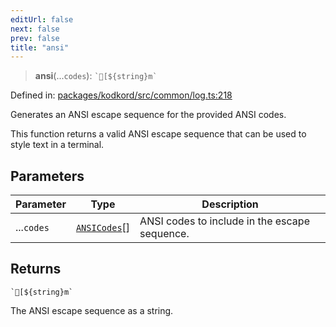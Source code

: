 ```yaml
---
editUrl: false
next: false
prev: false
title: "ansi"
---
```


> **ansi**(...`codes`): `` `[${string}m` ``

Defined in: [packages/kodkord/src/common/log.ts:218](https://github.com/KodekoStudios/Kodkord/blob/dc3759533552e18eb6881d3858a982430eda469c/packages/kodkord/src/common/log.ts#L218)

Generates an ANSI escape sequence for the provided ANSI codes.

This function returns a valid ANSI escape sequence that can be used
to style text in a terminal.

## Parameters

| Parameter | Type | Description |
| ------ | ------ | ------ |
| ...`codes` | [`ANSICodes`](/api/kodkord/enumerations/ansicodes/)[] | ANSI codes to include in the escape sequence. |

## Returns

`` `[${string}m` ``

The ANSI escape sequence as a string.
